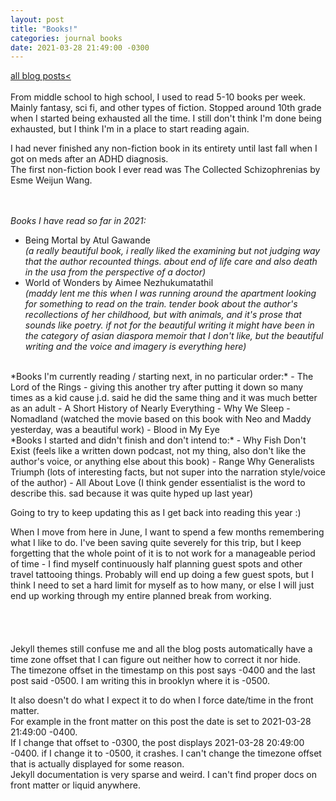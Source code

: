 ```yaml
---
layout: post
title: "Books!"
categories: journal books
date: 2021-03-28 21:49:00 -0300
---
```

<a href="/blog-posts">all blog posts< </a>  
<br>
From middle school to high school, I used to read 5-10 books per week. Mainly fantasy, sci fi, and other types of fiction. Stopped around 10th grade when I started being exhausted all the time. I still don't think I'm done being exhausted, but I think I'm in a place to start reading again.  

I had never finished any non-fiction book in its entirety until last fall when I got on meds after an ADHD diagnosis.  
The first non-fiction book I ever read was The Collected Schizophrenias by Esme Weijun Wang.  
<br>
<br>

*Books I have read so far in 2021:*  
- Being Mortal by Atul Gawande  
*(a really beautiful book, i really liked the examining but not judging way that the author recounted things. about end of life care and also death in the usa from the perspective of a doctor)*  
- World of Wonders by Aimee Nezhukumatathil  
*(maddy lent me this when I was running around the apartment looking for something to read on the train. tender book about the author's recollections of her childhood, but with animals, and it's prose that sounds like poetry. if not for the beautiful writing it might have been in the category of asian diaspora memoir that I don't like, but the beautiful writing and the voice and imagery is everything here)*  
  
<br>
*Books I'm currently reading / starting next, in no particular order:*  
- The Lord of the Rings - giving this another try after putting it down so many times as a kid cause j.d. said he did the same thing and it was much better as an adult  
- A Short History of Nearly Everything  
- Why We Sleep  
- Nomadland (watched the movie based on this book with Neo and Maddy yesterday, was a beautiful work)  
- Blood in My Eye  

<br>
*Books I started and didn't finish and don't intend to:*  
- Why Fish Don't Exist (feels like a written down podcast, not my thing, also don't like the author's voice, or anything else about this book)  
- Range Why Generalists Triumph (lots of interesting facts, but not super into the narration style/voice of the author)  
- All About Love (I think gender essentialist is the word to describe this. sad because it was quite hyped up last year)  
<br>
  
Going to try to keep updating this as I get back into reading this year :)  

When I move from here in June, I want to spend a few months remembering what I like to do. I've been saving quite severely for this trip, but I keep forgetting that the whole point of it is to not work for a manageable period of time - I find myself continuously half planning guest spots and other travel tattooing things. Probably will end up doing a few guest spots, but I think I need to set a hard limit for myself as to how many, or else I will just end up working through my entire planned break from working.  
<br>
<br>
<br>
<br>
Jekyll themes still confuse me and all the blog posts automatically have a time zone offset that I can figure out neither how to correct it nor hide.  
The timezone offset in the timestamp on this post says -0400 and the last post said -0500. I am writing this in brooklyn where it is -0500.  
  
It also doesn't do what I expect it to do when I force date/time in the front matter.  
For example in the front matter on this post the date is set to 2021-03-28 21:49:00 -0400.  
If I change that offset to -0300, the post displays 2021-03-28 20:49:00 -0400. if I change it to -0500, it crashes. I can't change the timezone offset that is actually displayed for some reason.  
Jekyll documentation is very sparse and weird. I can't find proper docs on front matter or liquid anywhere.    